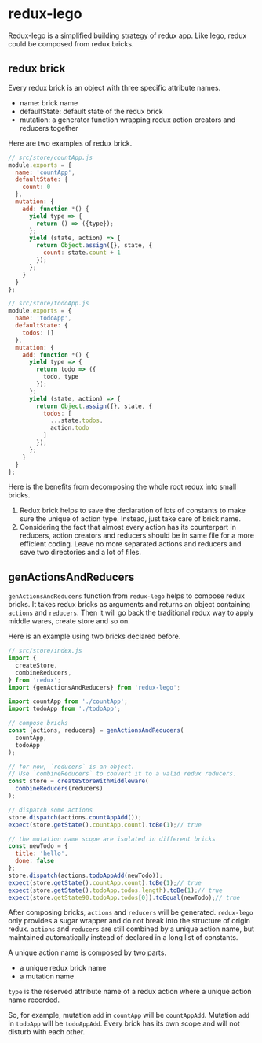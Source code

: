 # redux-lego
Redux-lego is a simplified building strategy of redux app. Like lego, redux could be composed from redux bricks.

## redux brick
Every redux brick is an object with three specific attribute names.
* name: brick name
* defaultState: default state of the redux brick
* mutation: a generator function wrapping redux action creators and reducers together

Here are two examples of redux brick.
```js
// src/store/countApp.js
module.exports = {
  name: 'countApp',
  defaultState: {
    count: 0
  },
  mutation: {
    add: function *() {
      yield type => {
        return () => ({type});
      };
      yield (state, action) => {
        return Object.assign({}, state, {
          count: state.count + 1
        });
      };
    }
  }
};

// src/store/todoApp.js
module.exports = {
  name: 'todoApp',
  defaultState: {
    todos: []
  },
  mutation: {
    add: function *() {
      yield type => {
        return todo => ({
          todo, type
        });
      };
      yield (state, action) => {
        return Object.assign({}, state, {
          todos: [
            ...state.todos,
            action.todo
          ]
        });
      };
    }
  }
};
```
Here is the benefits from decomposing the whole root redux into small bricks.

1. Redux brick helps to save the declaration of lots of constants to make sure the unique of action type. Instead, just take care of brick name.
2. Considering the fact that almost every action has its counterpart in reducers, action creators and reducers should be in same file for a more efficient coding. Leave no more separated actions and reducers and save two directories and a lot of files.

## genActionsAndReducers
`genActionsAndReducers` function from `redux-lego` helps to compose redux bricks. It takes redux bricks as arguments and returns an object containing `actions` and `reducers`. Then it will go back the traditional redux way to apply middle wares, create store and so on.

Here is an example using two bricks declared before.
```js
// src/store/index.js
import {
  createStore,
  combineReducers,
} from 'redux';
import {genActionsAndReducers} from 'redux-lego';

import countApp from './countApp';
import todoApp from './todoApp';

// compose bricks
const {actions, reducers} = genActionsAndReducers(
  countApp,
  todoApp
);

// for now, `reducers` is an object.
// Use `combineReducers` to convert it to a valid redux reducers.
const store = createStoreWithMiddleware(
  combineReducers(reducers)
);

// dispatch some actions
store.dispatch(actions.countAppAdd());
expect(store.getState().countApp.count).toBe(1);// true

// the mutation name scope are isolated in different bricks
const newTodo = {
  title: 'hello',
  done: false
};
store.dispatch(actions.todoAppAdd(newTodo));
expect(store.getState().countApp.count).toBe(1);// true
expect(store.getState().todoApp.todos.length).toBe(1);// true
expect(store.getState90.todoApp.todos[0]).toEqual(newTodo);// true
```
After composing bricks, `actions` and `reducers` will be generated. `redux-lego` only provides a sugar wrapper and do not break into the structure of origin redux. `actions` and `reducers` are still combined by a unique action name, but maintained automatically instead of declared in a long list of constants.

A unique action name is composed by two parts.
* a unique redux brick name
* a mutation name

`type` is the reserved attribute name of a redux action where a unique action name recorded.

So, for example, mutation `add` in `countApp` will be `countAppAdd`. Mutation `add` in `todoApp` will be `todoAppAdd`. Every brick has its own scope and will not disturb with each other.
